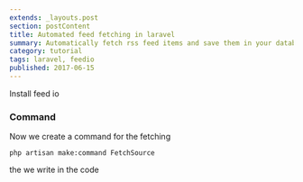 ```yaml
---
extends: _layouts.post
section: postContent
title: Automated feed fetching in laravel
summary: Automatically fetch rss feed items and save them in your database
category: tutorial
tags: laravel, feedio
published: 2017-06-15
---
```


Install feed io

### Command
Now we create a command for the fetching
```
php artisan make:command FetchSource
```
the we write in the code
